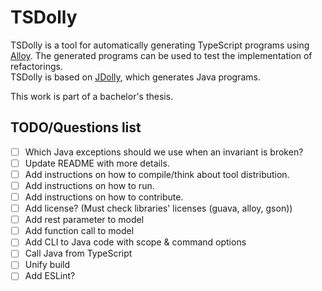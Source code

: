 # TSDolly
TSDolly is a tool for automatically generating TypeScript programs using [Alloy](https://alloytools.org/).
The generated programs can be used to test the implementation of refactorings.  
TSDolly is based on [JDolly](https://github.com/gustavoasoares/jdolly), which generates Java programs.

This work is part of a bachelor's thesis.


## TODO/Questions list
 - [ ] Which Java exceptions should we use when an invariant is broken?
 - [ ] Update README with more details.
 - [ ] Add instructions on how to compile/think about tool distribution.
 - [ ] Add instructions on how to run.
 - [ ] Add instructions on how to contribute.
 - [ ] Add license? (Must check libraries' licenses (guava, alloy, gson))
 - [ ] Add rest parameter to model
 - [ ] Add function call to model
 - [ ] Add CLI to Java code with scope & command options
 - [ ] Call Java from TypeScript
 - [ ] Unify build
 - [ ] Add ESLint?